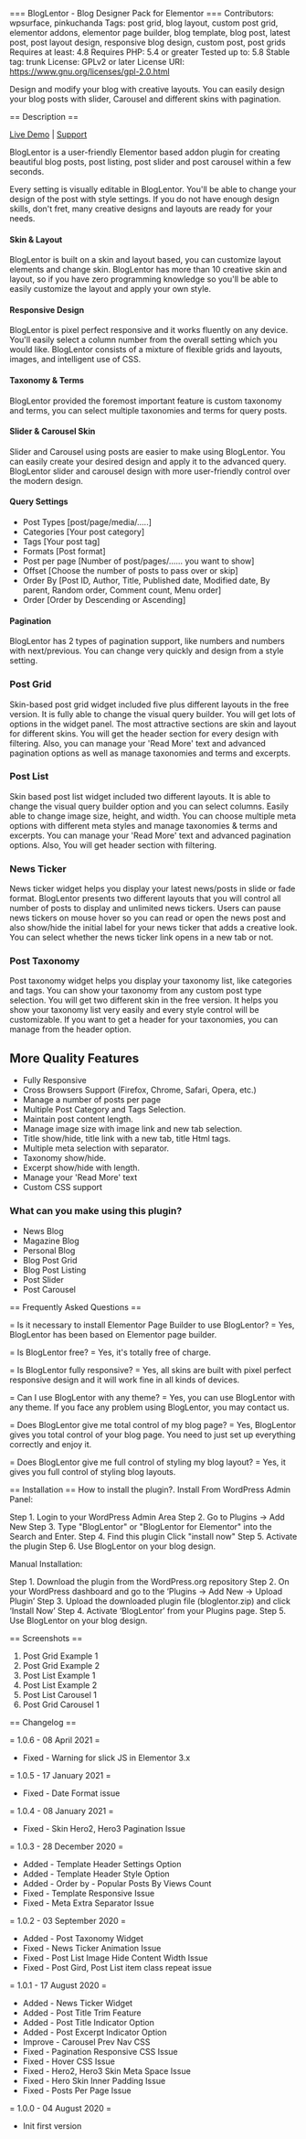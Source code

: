 === BlogLentor - Blog Designer Pack for Elementor ===
Contributors: wpsurface, pinkuchanda
Tags: post grid, blog layout, custom post grid, elementor addons, elementor page builder, blog template, blog post, latest post, post layout design, responsive blog design, custom post, post grids
Requires at least: 4.8
Requires PHP: 5.4 or greater
Tested up to: 5.8
Stable tag: trunk
License: GPLv2 or later
License URI: https://www.gnu.org/licenses/gpl-2.0.html

Design and modify your blog with creative layouts. You can easily design your blog posts with slider, Carousel and different skins with pagination.

== Description ==

[Live Demo](https://wpsurface.com/bloglentor/) | [Support](https://wpsurface.com/submit-ticket/)

BlogLentor is a user-friendly Elementor based addon plugin for creating beautiful blog posts, post listing, post slider and post carousel within a few seconds.

Every setting is visually editable in BlogLentor. You'll be able to change your design of the post with style settings. If you do not have enough design skills, don't fret, many creative designs and layouts are ready for your needs.

#### Skin & Layout
BlogLentor is built on a skin and layout based, you can customize layout elements and change skin. BlogLentor has more than 10 creative skin and layout, so if you have zero programming knowledge so you'll be able to easily customize the layout and apply your own style.

#### Responsive Design
BlogLentor is pixel perfect responsive and it works fluently on any device. You'll easily select a column number from the overall setting which you would like. BlogLentor consists of a mixture of flexible grids and layouts, images, and intelligent use of CSS.

#### Taxonomy & Terms
BlogLentor provided the foremost important feature is custom taxonomy and terms, you can select multiple taxonomies and terms for query posts.

#### Slider & Carousel Skin
Slider and Carousel using posts are easier to make using BlogLentor. You can easily create your desired design and apply it to the advanced query. BlogLentor slider and carousel design with more user-friendly control over the modern design.

#### Query Settings
- Post Types [post/page/media/…..]
- Categories [Your post category]
- Tags [Your post tag]
- Formats [Post format]
- Post per page [Number of post/pages/…… you want to show]
- Offset [Choose the number of posts to pass over or skip]
- Order By [Post ID, Author, Title, Published date, Modified date, By parent, Random order, Comment count, Menu order]
- Order [Order by Descending or Ascending]

#### Pagination
BlogLentor has 2 types of pagination support, like numbers and numbers with next/previous. You can change very quickly and design from a style setting.

### Post Grid
Skin-based post grid widget included five plus different layouts in the free version. It is fully able to change the visual query builder. You will get lots of options in the widget panel. The most attractive sections are skin and layout for different skins. You will get the header section for every design with filtering. Also, you can manage your 'Read More' text and advanced pagination options as well as manage taxonomies and terms and excerpts.

### Post List
Skin based post list widget included two different layouts. It is able to change the visual query builder option and you can select columns. Easily able to change image size, height, and width. You can choose multiple meta options with different meta styles and manage taxonomies & terms and excerpts. You can manage your 'Read More' text and advanced pagination options. Also, You will get header section with filtering.

### News Ticker
News ticker widget helps you display your latest news/posts in slide or fade format. BlogLentor presents two different layouts that you will control all number of posts to display and unlimited news tickers. Users can pause news tickers on mouse hover so you can read or open the news post and also show/hide the initial label for your news ticker that adds a creative look. You can select whether the news ticker link opens in a new tab or not.

### Post Taxonomy
Post taxonomy widget helps you display your taxonomy list, like categories and tags. You can show your taxonomy from any custom post type selection. You will get two different skin in the free version. It helps you show your taxonomy list very easily and every style control will be customizable. If you want to get a header for your taxonomies, you can manage from the header option.

## More Quality Features

* Fully Responsive
* Cross Browsers Support (Firefox, Chrome, Safari, Opera, etc.)
* Manage a number of posts per page
* Multiple Post Category and Tags Selection.
* Maintain post content length.
* Manage image size with image link and new tab selection.
* Title show/hide, title link with a new tab, title Html tags.
* Multiple meta selection with separator.
* Taxonomy show/hide.
* Excerpt show/hide with length.
* Manage your 'Read More' text
* Custom CSS support

### **What can you make using this plugin?**

* News Blog
* Magazine Blog
* Personal Blog
* Blog Post Grid
* Blog Post Listing
* Post Slider
* Post Carousel

== Frequently Asked Questions ==

= Is it necessary to install Elementor Page Builder to use BlogLentor?  =
Yes, BlogLentor has been based on Elementor page builder.

= Is BlogLentor free? =
Yes, it's totally free of charge.

= Is BlogLentor fully responsive? =
Yes, all skins are built with pixel perfect responsive design and it will work fine in all kinds of devices.

= Can I use BlogLentor with any theme? =
Yes, you can use BlogLentor with any theme. If you face any problem using BlogLentor, you may contact us.

= Does BlogLentor give me total control of my blog page? =
Yes, BlogLentor gives you total control of your blog page. You need to just set up everything correctly and enjoy it.

= Does BlogLentor give me full control of styling my blog layout? =
Yes, it gives you full control of styling blog layouts.


== Installation ==
How to install the plugin?.
Install From WordPress Admin Panel:

Step 1. Login to your WordPress Admin Area
Step 2. Go to Plugins -> Add New
Step 3. Type "BlogLentor" or "BlogLentor for Elementor" into the Search and Enter.
Step 4. Find this plugin Click "install now"
Step 5. Activate the plugin
Step 6. Use BlogLentor on your blog design.

Manual Installation:

Step 1. Download the plugin from the WordPress.org repository
Step 2. On your WordPress dashboard and go to the ‘Plugins -> Add New -> Upload Plugin’
Step 3. Upload the downloaded plugin file (bloglentor.zip) and click ‘Install Now’
Step 4. Activate ‘BlogLentor’ from your Plugins page.
Step 5. Use BlogLentor on your blog design.

== Screenshots ==

1. Post Grid Example 1
2. Post Grid Example 2
3. Post List Example 1
4. Post List Example 2
5. Post List Carousel 1
6. Post Grid Carousel 1

== Changelog ==

= 1.0.6 - 08 April 2021 =
- Fixed - Warning for slick JS in Elementor 3.x

= 1.0.5 - 17 January 2021 =
- Fixed - Date Format issue

= 1.0.4 - 08 January 2021 =
- Fixed - Skin Hero2, Hero3 Pagination Issue

= 1.0.3 - 28 December 2020 =
- Added - Template Header Settings Option
- Added - Template Header Style Option
- Added - Order by - Popular Posts By Views Count
- Fixed - Template Responsive Issue
- Fixed - Meta Extra Separator Issue

= 1.0.2 - 03 September 2020 =
- Added - Post Taxonomy Widget
- Fixed - News Ticker Animation Issue
- Fixed - Post List Image Hide Content Width Issue
- Fixed - Post Gird, Post List item class repeat issue

= 1.0.1 - 17 August 2020 =
- Added - News Ticker Widget
- Added - Post Title Trim Feature
- Added - Post Title Indicator Option
- Added - Post Excerpt Indicator Option
- Improve - Carousel Prev Nav CSS
- Fixed - Pagination Responsive CSS Issue
- Fixed - Hover CSS Issue
- Fixed - Hero2, Hero3 Skin Meta Space Issue
- Fixed - Hero Skin Inner Padding Issue
- Fixed - Posts Per Page Issue

= 1.0.0 - 04 August 2020 =
- Init first version
